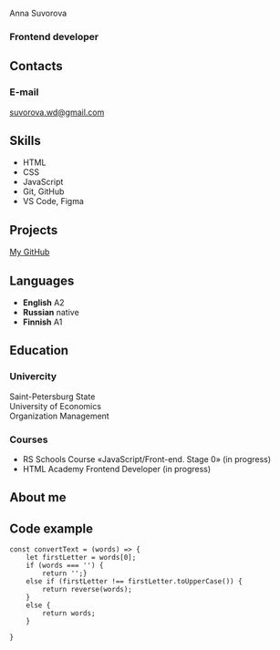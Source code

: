  Anna Suvorova
### Frontend developer
## Contacts
### E-mail
suvorova.wd@gmail.com
## Skills
* HTML
* CSS
* JavaScript
* Git, GitHub
* VS Code, Figma
## Projects
[My GitHub](https://github.com/Motleysoul)
## Languages
* **English** A2
* **Russian** native
* **Finnish** A1
## Education
### Univercity
Saint-Petersburg State\
University of Economics\
Organization Management
### Courses
* RS Schools Course «JavaScript/Front-end. Stage 0» (in progress)
* HTML Academy Frontend Developer (in progress)
## About me
## Code example
```
const convertText = (words) => {
    let firstLetter = words[0];
    if (words === '') {
        return '';}
    else if (firstLetter !== firstLetter.toUpperCase()) {
        return reverse(words);
    }
    else {
        return words;
    }
    
}
```
